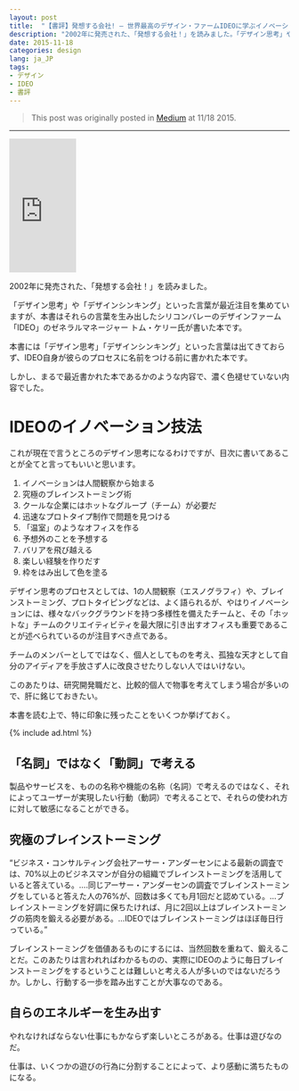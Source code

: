 ```yaml
---
layout: post
title:  "【書評】発想する会社! ― 世界最高のデザイン・ファームIDEOに学ぶイノベーションの技法"
description: "2002年に発売された、「発想する会社！」を読みました。「デザイン思考」や「デザインシンキング」といった言葉が最近注目を集めていますが、本書はそれらの言葉を生み出したシリコンバレーのデザインファーム「IDEO」のゼネラルマネージャー トム・ケリー氏が書いた本です。"
date: 2015-11-18
categories: design
lang: ja_JP
tags:
- デザイン
- IDEO
- 書評
---
```


> This post was originally posted in [Medium](https://medium.com/@micchyboy1023/書評-発想する会社-世界最高のデザイン-ファームideoに学ぶイノベーションの技法-6f730b3df9aa#.d0o2g9lup) at 11/18 2015.

---

<iframe src="http://rcm-fe.amazon-adsystem.com/e/cm?lt1=_blank&bc1=000000&IS2=1&bg1=FFFFFF&fc1=000000&lc1=0000FF&t=maasaamiichii-22&o=9&p=8&l=as4&m=amazon&f=ifr&ref=ss_til&asins=415208426X" style="width:120px;height:240px;" scrolling="no" marginwidth="0" marginheight="0" frameborder="0"></iframe>


2002年に発売された、「発想する会社！」を読みました。

「デザイン思考」や「デザインシンキング」といった言葉が最近注目を集めていますが、本書はそれらの言葉を生み出したシリコンバレーのデザインファーム「IDEO」のゼネラルマネージャー トム・ケリー氏が書いた本です。

本書には「デザイン思考」「デザインシンキング」といった言葉は出てきておらず、IDEO自身が彼らのプロセスに名前をつける前に書かれた本です。

しかし、まるで最近書かれた本であるかのような内容で、濃く色褪せていない内容でした。

# IDEOのイノベーション技法

これが現在で言うところのデザイン思考になるわけですが、目次に書いてあることが全てと言ってもいいと思います。

1. イノベーションは人間観察から始まる
2. 究極のブレインストーミング術
3. クールな企業にはホットなグループ（チーム）が必要だ
4. 迅速なプロトタイプ制作で問題を見つける
5. 「温室」のようなオフィスを作る
6. 予想外のことを予想する
7. バリアを飛び越える
8. 楽しい経験を作りだす
9. 枠をはみ出して色を塗る

デザイン思考のプロセスとしては、1の人間観察（エスノグラフィ）や、ブレインストーミング、プロトタイピングなどは、よく語られるが、やはりイノベーションには、様々なバックグラウンドを持つ多様性を備えたチームと、その「ホットな」チームのクリエイティビティを最大限に引き出すオフィスも重要であることが述べられているのが注目すべき点である。

チームのメンバーとしてではなく、個人としてものを考え、孤独な天才として自分のアイディアを手放さず人に改良させたりしない人ではいけない。

このあたりは、研究開発職だと、比較的個人で物事を考えてしまう場合が多いので、肝に銘じておきたい。

本書を読む上で、特に印象に残ったことをいくつか挙げておく。

{% include ad.html %}

## 「名詞」ではなく「動詞」で考える
製品やサービスを、ものの名称や機能の名称（名詞）で考えるのではなく、それによってユーザーが実現したい行動（動詞）で考えることで、それらの使われ方に対して敏感になることができる。

## 究極のブレインストーミング
“ビジネス・コンサルティング会社アーサー・アンダーセンによる最新の調査では、70%以上のビジネスマンが自分の組織でブレインストーミングを活用していると答えている。….同じアーサー・アンダーセンの調査でブレインストーミングをしていると答えた人の76%が、回数は多くても月1回だと認めている。…ブレインストーミングを好調に保ちたければ、月に2回以上はブレインストーミングの筋肉を鍛える必要がある。…IDEOではブレインストーミングはほぼ毎日行っている。”

ブレインストーミングを価値あるものにするには、当然回数を重ねて、鍛えることだ。このあたりは言われればわかるものの、実際にIDEOのように毎日ブレインストーミングをするということは難しいと考える人が多いのではないだろうか。しかし、行動する一歩を踏み出すことが大事なのである。

## 自らのエネルギーを生み出す
やれなければならない仕事にもかならず楽しいところがある。仕事は遊びなのだ。

仕事は、いくつかの遊びの行為に分割することによって、より感動に満ちたものになる。
